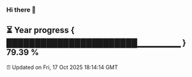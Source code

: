 ### Hi there 👋
⏳ Year progress { ███████████████████████▁▁▁▁▁▁▁ } 79.39 %
---
⏰ Updated on Fri, 17 Oct 2025 18:14:14 GMT

